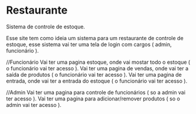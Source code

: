 # Restaurante
Sistema de controle de estoque.

Esse site tem como ideia um sistema para um restaurante de controle de estoque, esse sistema vai ter uma tela de login com cargos ( admin, funcionário ).

//Funcionário
Vai ter uma pagina estoque, onde vai mostar todo o estoque ( o funcionário vai ter acesso ).
Vai ter uma pagina de vendas, onde vai ter a saída de produtos ( o funcionário vai ter acesso ).
Vai ter uma pagina de entrada, onde vai ter a entrada do estoque ( o funcionário vai ter acesso ).

//Admin
Vai ter uma pagina para controle de funcionários ( so a admin vai ter acesso ).
Vai ter uma pagina para adicionar/remover produtos ( so o admin vai ter acesso ).
